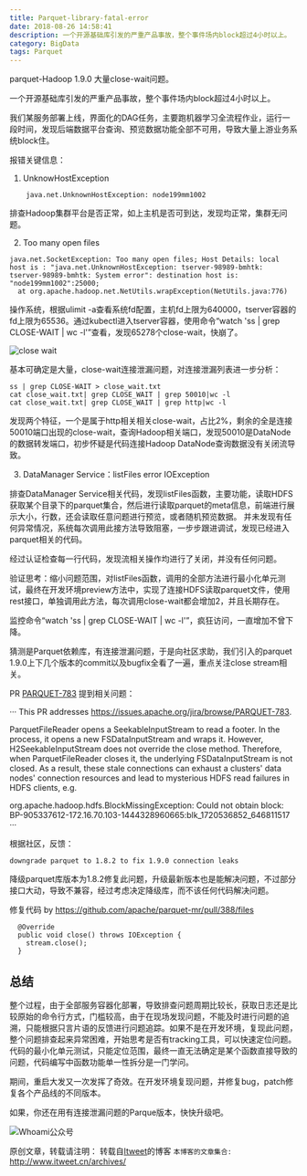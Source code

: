 ```yaml
---
title: Parquet-library-fatal-error
date: 2018-08-26 14:58:41
description: 一个开源基础库引发的严重产品事故，整个事件场内block超过4小时以上。
category: BigData
tags: Parquet
---
```


parquet-Hadoop 1.9.0 大量close-wait问题。

一个开源基础库引发的严重产品事故，整个事件场内block超过4小时以上。

我们某服务部署上线，界面化的DAG任务，主要跑机器学习全流程作业，运行一段时间，发现后端数据平台查询、预览数据功能全部不可用，导致大量上游业务系统block住。

报错关键信息：

1. UnknowHostException

```
    java.net.UnknownHostException: node199mm1002
```

排查Hadoop集群平台是否正常，如上主机是否可到达，发现均正常，集群无问题。

2. Too many open files

```
java.net.SocketException: Too many open files; Host Details: local host is : "java.net.UnknownHostException: tserver-98989-bmhtk: tserver-98989-bmhtk: System error": destination host is: "node199mm1002":25000; 
  at org.apache.hadoop.net.NetUtils.wrapException(NetUtils.java:776)
```

操作系统，根据ulimit -a查看系统fd配置，主机fd上限为640000，tserver容器的fd上限为65536。通过kubectl进入tserver容器，使用命令“watch 'ss | grep CLOSE-WAIT | wc -l'”查看，发现65278个close-wait，快崩了。

![close wait](https://www.itweet.cn/screenshots/close-wait.png)

基本可确定是大量，close-wait连接泄漏问题，对连接泄漏列表进一步分析：

```
ss | grep CLOSE-WAIT > close_wait.txt
cat close_wait.txt| grep CLOSE_WAIT | grep 50010|wc -l
cat close_wait.txt| grep CLOSE_WAIT | grep http|wc -l
```

发现两个特征，一个是属于http相关相关close-wait，占比2%，剩余的全是连接50010端口出现的close-wait，查询Hadoop相关端口，发现50010是DataNode的数据转发端口，初步怀疑是代码连接Hadoop DataNode查询数据没有关闭流导致。

3. DataManager Service：listFiles error IOException  

排查DataManager Service相关代码，发现listFiles函数，主要功能，读取HDFS获取某个目录下的parquet集合，然后进行读取parquet的meta信息，前端进行展示大小，行数，还会读取任意问题进行预览，或者随机预览数据。
并未发现有任何异常情况，系统每次调用此接方法导致阻塞，一步步跟进调试，发现已经进入parquet相关的代码。

经过认证检查每一行代码，发现流相关操作均进行了关闭，并没有任何问题。

验证思考：缩小问题范围，对listFiles函数，调用的全部方法进行最小化单元测试，最终在开发环境preview方法中，实现了连接HDFS读取parquet文件，使用rest接口，单独调用此方法，每次调用close-wait都会增加2，并且长期存在。

监控命令“watch 'ss | grep CLOSE-WAIT | wc -l'”，疯狂访问，一直增加不曾下降。

猜测是Parquet依赖库，有连接泄漏问题，于是向社区求助，我们引入的parquet 1.9.0上下几个版本的commit以及bugfix全看了一遍，重点关注close stream相关。

PR [PARQUET-783](https://github.com/apache/parquet-mr/pull/388) 提到相关问题：

···
This PR addresses https://issues.apache.org/jira/browse/PARQUET-783.

ParquetFileReader opens a SeekableInputStream to read a footer. In the process, it opens a new FSDataInputStream and wraps it. However, H2SeekableInputStream does not override the close method. Therefore, when ParquetFileReader closes it, the underlying FSDataInputStream is not closed. As a result, these stale connections can exhaust a clusters' data nodes' connection resources and lead to mysterious HDFS read failures in HDFS clients, e.g.

org.apache.hadoop.hdfs.BlockMissingException: Could not obtain block: BP-905337612-172.16.70.103-1444328960665:blk_1720536852_646811517
···

根据社区，反馈：

```
downgrade parquet to 1.8.2 to fix 1.9.0 connection leaks
```

降级parquet库版本为1.8.2修复此问题，升级最新版本也是能解决问题，不过部分接口大动，导致不兼容，经过考虑决定降级库，而不该任何代码解决问题。

修复代码 by https://github.com/apache/parquet-mr/pull/388/files

```
  @Override
  public void close() throws IOException {
    stream.close();
  }
```

## 总结

整个过程，由于全部服务容器化部署，导致排查问题周期比较长，获取日志还是比较原始的命令行方式，门槛较高，由于在现场发现问题，不能及时进行问题的追溯，只能根据只言片语的反馈进行问题追踪。如果不是在开发环境，复现此问题，整个问题排查起来异常困难，开始思考是否有tracking工具，可以快速定位问题。代码的最小化单元测试，只能定位范围，最终一直无法确定是某个函数直接导致的问题，代码编写中函数功能单一性拆分是一门学问。

期间，重启大发又一次发挥了奇效。在开发环境复现问题，并修复bug，patch修复各个产品线的不同版本。

如果，你还在用有连接泄漏问题的Parque版本，快快升级吧。

![Whoami公众号](https://github.com/itweet/labs/raw/master/common/img/weixin_public.gif)

原创文章，转载请注明： 转载自[Itweet](http://www.itweet.cn)的博客
`本博客的文章集合:` http://www.itweet.cn/archives/